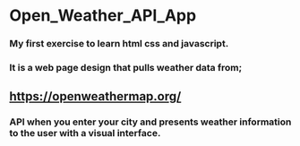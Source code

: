 # Open_Weather_API_App

### My first exercise to learn html css and javascript.

### It is a web page design that pulls weather data from;

## https://openweathermap.org/ 

### API when you enter your city and presents weather information to the user with a visual interface.
